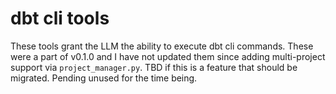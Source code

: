 # dbt cli tools
These tools grant the LLM the ability to execute dbt cli commands. These were a part of v0.1.0 and I have not updated them since adding multi-project support via `project_manager.py`. TBD if this is a feature that should be migrated. Pending unused for the time being.  
